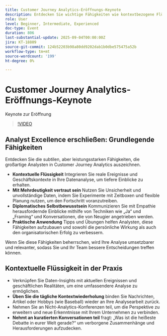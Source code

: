 ```yaml
---
title: Customer Journey Analytics-Eröffnungs-Keynote
description: Entdecken Sie wichtige Fähigkeiten wie kontextbezogene Flüssigkeit, Empathie und Storytelling, um mit Adobe Customer Journey Analytics Ihren Einfluss zu steigern.
role: User
level: Beginner, Intermediate, Experienced
doc-type: Event
duration: 806
last-substantial-update: 2025-09-04T00:00:00Z
jira: KT-18809
source-git-commit: 124b52203b98a80dd9202dab1b0dbe575475a52b
workflow-type: tm+mt
source-wordcount: '199'
ht-degree: 0%

---
```



# Customer Journey Analytics-Eröffnungs-Keynote

Keynote zur Eröffnung

>[!VIDEO](https://video.tv.adobe.com/v/3471133/?learn=on&enablevpops&captions=ger)

## Analyst Excellence erschließen: Grundlegende Fähigkeiten

Entdecken Sie die subtilen, aber leistungsstarken Fähigkeiten, die großartige Analysten in Customer Journey Analytics auszeichnen.

* **Kontextuelle Flüssigkeit** Integrieren Sie reale Ereignisse und Geschäftskontexte in Ihre Datenanalyse, um tiefere Einblicke zu erhalten.
* **Mit Mehrdeutigkeit vertraut sein** Nutzen Sie Unsicherheit und unvollständige Daten, indem Sie Experimente mit Zeitboxen und flexible Planung nutzen, um den Fortschritt voranzutreiben.
* **Diplomatisches Selbstbewusstsein** Kommunizieren Sie mit Empathie herausfordernde Einblicke mithilfe von Techniken wie „Ja“ und „Framing“ und Konversationen, die von Neugier angetrieben werden.
* **Praktische Anwendung** Tipps und Übungen helfen Analysten, diese Fähigkeiten aufzubauen und sowohl die persönliche Wirkung als auch den organisatorischen Erfolg zu verbessern.

Wenn Sie diese Fähigkeiten beherrschen, wird Ihre Analyse umsetzbarer und relevanter, sodass Sie und Ihr Team bessere Entscheidungen treffen können.

## Kontextuelle Flüssigkeit in der Praxis

* Verknüpfen Sie Daten-Insights mit aktuellen Ereignissen und geschäftlichen Realitäten, um eine umfassendere Analyse zu ermöglichen.
* **Üben Sie die tägliche Kontextwiederholung** binden Sie Nachrichten, Artikel oder Hobbys (wie Baseball) wieder an Ihre Analysearbeit zurück.
* Nehmen Sie an Nicht-Analytics-Konferenzen teil, um die Perspektive zu erweitern und neue Erkenntnisse mit Ihrem Unternehmen zu verbinden.
* **Nehmt an kuratierten Konversationen teil** fragt: „Was ist die heißeste Debatte in eurer Welt gerade?“ um verborgene Zusammenhänge und Herausforderungen aufzudecken.